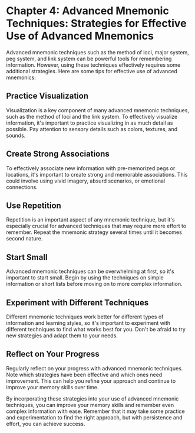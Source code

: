 Chapter 4: Advanced Mnemonic Techniques: Strategies for Effective Use of Advanced Mnemonics
===========================================================================================

Advanced mnemonic techniques such as the method of loci, major system, peg system, and link system can be powerful tools for remembering information. However, using these techniques effectively requires some additional strategies. Here are some tips for effective use of advanced mnemonics:

Practice Visualization
----------------------

Visualization is a key component of many advanced mnemonic techniques, such as the method of loci and the link system. To effectively visualize information, it's important to practice visualizing in as much detail as possible. Pay attention to sensory details such as colors, textures, and sounds.

Create Strong Associations
--------------------------

To effectively associate new information with pre-memorized pegs or locations, it's important to create strong and memorable associations. This could involve using vivid imagery, absurd scenarios, or emotional connections.

Use Repetition
--------------

Repetition is an important aspect of any mnemonic technique, but it's especially crucial for advanced techniques that may require more effort to remember. Repeat the mnemonic strategy several times until it becomes second nature.

Start Small
-----------

Advanced mnemonic techniques can be overwhelming at first, so it's important to start small. Begin by using the techniques on simple information or short lists before moving on to more complex information.

Experiment with Different Techniques
------------------------------------

Different mnemonic techniques work better for different types of information and learning styles, so it's important to experiment with different techniques to find what works best for you. Don't be afraid to try new strategies and adapt them to your needs.

Reflect on Your Progress
------------------------

Regularly reflect on your progress with advanced mnemonic techniques. Note which strategies have been effective and which ones need improvement. This can help you refine your approach and continue to improve your memory skills over time.

By incorporating these strategies into your use of advanced mnemonic techniques, you can improve your memory skills and remember even complex information with ease. Remember that it may take some practice and experimentation to find the right approach, but with persistence and effort, you can achieve success.
